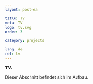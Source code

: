 ```yaml
---
layout: post-ea

title: TV
meta: TV
logo: tv.svg
order: 3

category: projects

lang: de
ref: tv
---
```


**TV:**

Dieser Abschnitt befindet sich im Aufbau.
